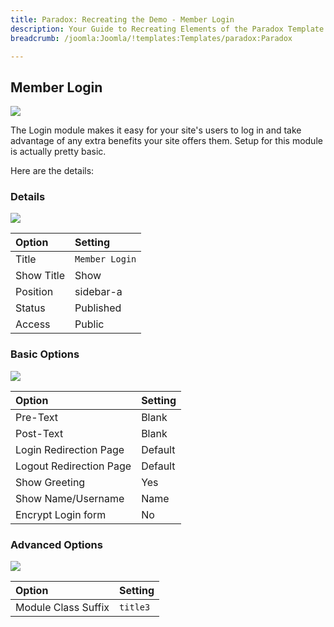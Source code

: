 ```yaml
---
title: Paradox: Recreating the Demo - Member Login
description: Your Guide to Recreating Elements of the Paradox Template for Joomla
breadcrumb: /joomla:Joomla/!templates:Templates/paradox:Paradox

---
```


Member Login
-----

![][demo]

The Login module makes it easy for your site's users to log in and take advantage of any extra benefits your site offers them. Setup for this module is actually pretty basic.

Here are the details:

### Details

![][demo2]

| Option     | Setting        |  
| :--------- | :------------- |  
| Title      | `Member Login` |  
| Show Title | Show           |  
| Position   | sidebar-a      |  
| Status     | Published      |  
| Access     | Public         |  

### Basic Options

![][demo3]

| Option                  | Setting   |  
| :---------------------- | :-------- |  
| Pre-Text                | Blank     |  
| Post-Text               | Blank     |  
| Login Redirection Page  | Default   |  
| Logout Redirection Page | Default   |  
| Show Greeting           | Yes       |  
| Show Name/Username      | Name      |  
| Encrypt Login form      | No        |  

### Advanced Options

![][demo4]

| Option              | Setting    |  
| :------------------ | :--------- |  
| Module Class Suffix | `title3`   |  

[demo]: assets/demo_4.jpeg
[demo2]: assets/demo_4a.jpeg
[demo3]: assets/demo_4b.jpeg
[demo4]: assets/demo_4c.jpeg
